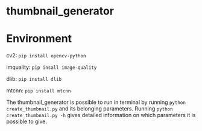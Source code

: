 # thumbnail_generator
# Environment
cv2:
```pip install opencv-python```

imquality:
```pip insall image-quality```

dlib:
```pip install dlib```

mtcnn:
```pip install mtcnn```

The thumbnail_generator is possible to run in terminal by running ```python create_thumbnail.py``` and its belonging parameters.
Running ```python create_thumbnail.py -h``` gives detailed information on which parameters it is possible to give.
